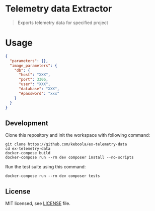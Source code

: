 # Telemetry data Extractor

> Exports telemetry data for specified project 

# Usage

```json
{
  "parameters": {},
  "image_parameters": {
    "db": {
      "host": "XXX",
      "port": 3306,
      "user": "XXX",
      "database": "XXX",
      "#password": "xxx"
    }
  }
}
```

## Development
 
Clone this repository and init the workspace with following command:

```
git clone https://github.com/keboola/ex-telemetry-data
cd ex-telemetry-data
docker-compose build
docker-compose run --rm dev composer install --no-scripts
```

Run the test suite using this command:

```
docker-compose run --rm dev composer tests
```

## License

MIT licensed, see [LICENSE](./LICENSE) file.
